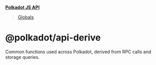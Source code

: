 **[Polkadot JS API](README.md)**

> [Globals](globals.md)

# @polkadot/api-derive

Common functions used across Polkadot, derived from RPC calls and storage queries.
